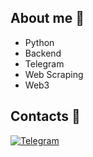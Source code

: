## About me 🫰

- Python
- Backend
- Telegram
- Web Scraping
- Web3

## Contacts 🤙

[![Telegram](https://img.shields.io/badge/Telegram-2CA5E0?style=for-the-badge&logo=telegram&logoColor=white)](https://t.me/web3muhammad_feed/47)
